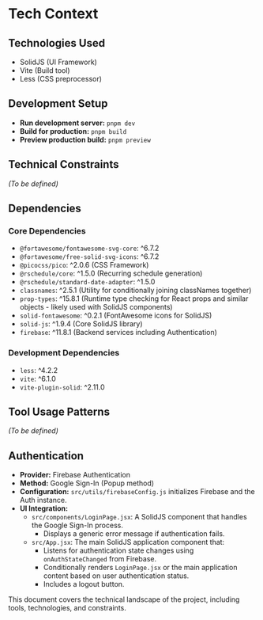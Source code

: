 # Tech Context

## Technologies Used

- SolidJS (UI Framework)
- Vite (Build tool)
- Less (CSS preprocessor)

## Development Setup

- **Run development server:** `pnpm dev`
- **Build for production:** `pnpm build`
- **Preview production build:** `pnpm preview`

## Technical Constraints

*(To be defined)*

## Dependencies

### Core Dependencies
- `@fortawesome/fontawesome-svg-core`: ^6.7.2
- `@fortawesome/free-solid-svg-icons`: ^6.7.2
- `@picocss/pico`: ^2.0.6 (CSS Framework)
- `@rschedule/core`: ^1.5.0 (Recurring schedule generation)
- `@rschedule/standard-date-adapter`: ^1.5.0
- `classnames`: ^2.5.1 (Utility for conditionally joining classNames together)
- `prop-types`: ^15.8.1 (Runtime type checking for React props and similar objects - likely used with SolidJS components)
- `solid-fontawesome`: ^0.2.1 (FontAwesome icons for SolidJS)
- `solid-js`: ^1.9.4 (Core SolidJS library)
- `firebase`: ^11.8.1 (Backend services including Authentication)

### Development Dependencies
- `less`: ^4.2.2
- `vite`: ^6.1.0
- `vite-plugin-solid`: ^2.11.0

## Tool Usage Patterns

*(To be defined)*

## Authentication

- **Provider:** Firebase Authentication
- **Method:** Google Sign-In (Popup method)
- **Configuration:** `src/utils/firebaseConfig.js` initializes Firebase and the Auth instance.
- **UI Integration:**
    - `src/components/LoginPage.jsx`: A SolidJS component that handles the Google Sign-In process.
        - Displays a generic error message if authentication fails.
    - `src/App.jsx`: The main SolidJS application component that:
        - Listens for authentication state changes using `onAuthStateChanged` from Firebase.
        - Conditionally renders `LoginPage.jsx` or the main application content based on user authentication status.
        - Includes a logout button.

This document covers the technical landscape of the project, including tools, technologies, and constraints.
